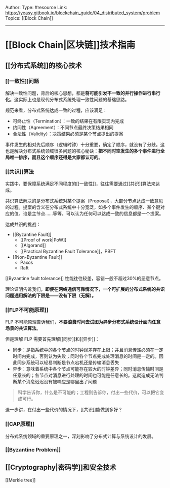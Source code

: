 Author:
Type: #resource
Link: <https://yeasy.gitbook.io/blockchain_guide/04_distributed_system/problem>
Topics: [[Block Chain]]

---

# [[Block Chain|区块链]]技术指南

## [[分布式系统]]的核心技术

### [[一致性]]问题

解决一致性问题，背后的核心思想，都是**将可能引发不一致的并行操作进行串行化**。这实际上也是现代分布式系统处理一致性问题的基础思路。

规范来看，分布式系统达成一致的过程，应该满足：

- 可终止性（Termination）：一致的结果在有限实现内完成
- 约同性（Agreement）：不同节点最终决策结果相同
- 合法性（Validity）：决策结果必须是某个节点提出的提案

事件发生的相对先后顺序（逻辑时钟）十分重要，确定了顺序，就没有了分歧。这也是解决分布式系统领域很多问题的核心秘诀：**把不同时空发生的多个事件进行全局唯一排序，而且这个顺序还得是大家都认可的**。

### [[共识]]算法

实践中，要保障系统满足不同程度的[[一致性]]，往往需要通过[[共识]]算法来达成。

共识算法解决的是分布式系统对某个提案（Proposal），大部分节点达成一致意见的过程。提案的含义在分布式系统中十分宽泛，如多个事件发生的顺序、某个键对应的值、谁是主节点……等等。可以认为任何可以达成一致的信息都是一个提案。

达成共识的挑战：

- [[Byzantine Fault]]
  - [[Proof of work|PoW]]
  - [[Algorand]]
  - [[Practical Byzantine Fault Tolerance]]，PBFT
- [[Non-Byzantine Fault]]
  - Paxos
  - Raft

[[Byzantine fault tolerance]] 性能往往较差，容错一般不超过30%的恶意节点。

理论证明告诉我们，**即便在网络通信可靠情况下，一个可扩展的分布式系统的共识问题通用解法的下限是——没有下限（无解）。**

### [[FLP不可能原理]]

FLP 不可能原理告诉我们，**不要浪费时间去试图为异步分布式系统设计面向任意场景的共识算法**。

但是理解 FLP 需要首先理解[[同步]]和[[异步]]：

- 同步：是指系统中的各个节点的时钟误差存在上限；并且消息传递必须在一定时间内完成，否则认为失败；同时各个节点完成处理消息的时间是一定的。因此同步系统可以轻易判断是节点宕机还是传输消息丢失
- 异步：意味着系统中各个节点可能存在较大的时钟差异；同时消息传输时间是任意长的；各节点对消息进行处理的时间也可能是任意长的。这就造成无法判断某个消息迟迟没有被响应是哪里出了问题

> 科学告诉你，什么是不可能的；工程则告诉你，付出一些代价，可以把它变成可行。

退一步讲，在付出一些代价的情况下，[[共识]]能做到多好？

### [[CAP原理]]

分布式系统领域的重要原理之一，深刻影响了分布式计算与系统设计的发展。

### [[Byzantine Problem]]

## [[Cryptography|密码学]]和安全技术

[[Merkle tree]]